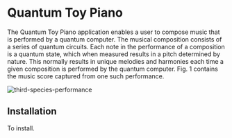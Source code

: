 # Quantum Toy Piano

The Quantum Toy Piano application enables a user to compose music that is performed by a quantum computer. The musical composition consists of a series of quantum circuits. Each note in the performance of a composition is a quantum state, which when measured results in a pitch determined by nature. This normally results in unique melodies and harmonies each time a given composition is performed by the quantum computer. Fig. 1 contains the music score captured from one such performance.

![third-species-performance](/Users/jamesweaver/rigetti/quantum-toy-piano/docimages/third-species-performance.png)

## Installation

To install.

